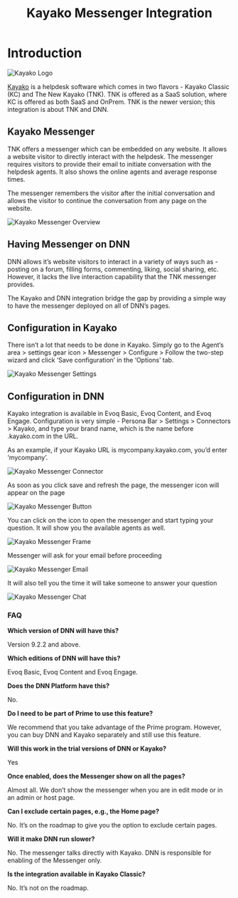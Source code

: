 ﻿---
uid: kayako-messenger-integration
locale: en
title: Kayako Messenger Integration
dnneditions: Evoq Content,Evoq Engage
dnnversion: 09.02.00
---

# Introduction
![Kayako Logo](/images/kayako-messenger.png)

[Kayako](https://www.kayako.com/) is a helpdesk software which comes in two flavors - Kayako Classic (KC) and The New Kayako (TNK). TNK is offered as a SaaS solution, where KC is offered as both SaaS and OnPrem. TNK is the newer version; this integration is about TNK and DNN.

## Kayako Messenger
TNK offers a messenger which can be embedded on any website. It allows a website visitor to directly interact with the helpdesk. The messenger requires visitors to provide their email to initiate conversation with the helpdesk agents. It also shows the online agents and average response times.

The messenger remembers the visitor after the initial conversation and allows the visitor to continue the conversation from any page on the website.

![Kayako Messenger Overview](/images/kayako-messenger-overview.png)

## Having Messenger on DNN
DNN allows it’s website visitors to interact in a variety of ways such as - posting on a forum, filling forms, commenting, liking, social sharing, etc. However, it lacks the live interaction capability that the TNK messenger provides.

The Kayako and DNN integration bridge the gap by providing a simple way to have the messenger deployed on all of DNN’s pages.

## Configuration in Kayako
There isn’t a lot that needs to be done in Kayako. Simply go to the Agent’s area > settings gear icon > Messenger > Configure > Follow the two-step wizard and click ‘Save configuration’ in the ‘Options’ tab.

![Kayako Messenger Settings](/images/kayako-messenger-settings.png)

## Configuration in DNN
Kayako integration is available in Evoq Basic, Evoq Content, and Evoq Engage. Configuration is very simple - Persona Bar > Settings > Connectors > Kayako, and type your brand name, which is the name before .kayako.com in the URL.

As an example, if your Kayako URL is mycompany.kayako.com, you’d enter ‘mycompany’.

![Kayako Messenger Connector](/images/kayako-messenger-connector.png)


As soon as you click save and refresh the page, the messenger icon will appear on the page


![Kayako Messenger Button](/images/kayako-messenger-button.png)


You can click on the icon to open the messenger and start typing your question. It will show you the available agents as well.


![Kayako Messenger Frame](/images/kayako-messenger-frame.png)


Messenger will ask for your email before proceeding


![Kayako Messenger Email](/images/kayako-messenger-email.png)


It will also tell you the time it will take someone to answer your question


![Kayako Messenger Chat](/images/kayako-messenger-chat.png)

### FAQ

**Which version of DNN will have this?**

Version 9.2.2 and above.

**Which editions of DNN will have this?**

Evoq Basic, Evoq Content and Evoq Engage.

**Does the DNN Platform have this?**

No.

**Do I need to be part of Prime to use this feature?**

We recommend that you take advantage of the Prime program. However, you can buy DNN and Kayako separately and still use this feature.

**Will this work in the trial versions of DNN or Kayako?**

Yes

**Once enabled, does the Messenger show on all the pages?**

Almost all. We don’t show the messenger when you are in edit mode or in an admin or host page.

**Can I exclude certain pages, e.g., the Home page?**

No. It’s on the roadmap to give you the option to exclude certain pages.

**Will it make DNN run slower?**

No. The messenger talks directly with Kayako. DNN is responsible for enabling of the Messenger only.

**Is the integration available in Kayako Classic?**

No. It’s not on the roadmap.
